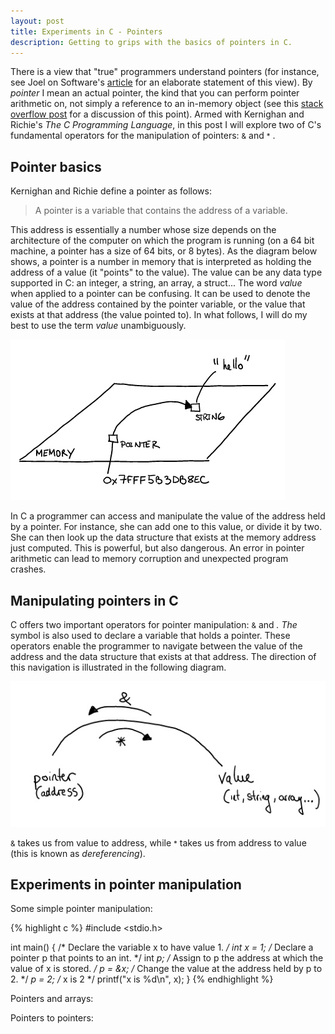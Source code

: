 ```yaml
---
layout: post
title: Experiments in C - Pointers
description: Getting to grips with the basics of pointers in C.
---
```

There is a view that "true" programmers understand pointers (for instance, see Joel on Software's [article](http://www.joelonsoftware.com/articles/theperilsofjavaschools.html) 
for an elaborate statement of this view).  By _pointer_ I mean an actual pointer, the kind that you can 
perform pointer arithmetic on, not simply a reference to an in-memory object (see this [stack overflow post](http://stackoverflow.com/questions/2629357/does-java-have-pointers) 
for a discussion of this point).  Armed with Kernighan and Richie's _The C Programming Language_, in this post I will
explore two of C's fundamental operators for the manipulation of pointers: <small>&</small> and <small>*</small> .

## Pointer basics

Kernighan and Richie define a pointer as follows:

> A pointer is a variable that contains the address of a variable.

This address is essentially a number whose size depends on the architecture of the computer on which the program 
is running (on a 64 bit machine, a pointer has a size of 64 bits, or 8 bytes).  As the diagram below shows, a pointer is
a number in memory that is interpreted as holding the address of a value (it "points" to the value).  The value can be any data type
supported in C: an integer, a string, an array, a struct... The word _value_ when applied to a pointer can be confusing.  It can be used to denote the value of 
the address contained by the pointer variable, or the value that exists at that address (the value pointed to).  In what follows, I will do my best to use the term
_value_ unambiguously. 

 <img src="/assets/images/pointers.png" class="img-responsive center-block" alt="Pointer illustration" /> 

In C a programmer can access and manipulate the value of the address held by a pointer. For instance, she can add one to this value, 
or divide it by two.  She can then look up the data structure that exists at the memory address just computed.  This is powerful, but also dangerous.  An error in pointer arithmetic can lead to memory corruption and 
unexpected program crashes.


## Manipulating pointers in C

C offers two important operators for pointer manipulation: <small>&</small> and <small>*</small>.  The <small>*</small>
symbol is also used to declare a variable that holds a pointer.  These operators enable the programmer
to navigate between the value of the address and the data structure that exists at that address.  The direction of this navigation
is illustrated in the following diagram.

<img src="/assets/images/pointer-operators.png" class="img-responsive center-block" alt="Pointer operators" />

<small>&</small> takes us from value to address, while <small>*</small> takes us from address to value (this is known
as _dereferencing_).

## Experiments in pointer manipulation

Some simple pointer manipulation:

{% highlight c %}
#include <stdio.h>

int main()
{
    /* Declare the variable x to have value 1. */
    int x = 1;
    /* Declare a pointer p that points to an int. */ 
    int *p; 
    /* Assign to p the address at which the value of x is stored. */
    p = &x;
    /* Change the value at the address held by p to 2. */
    *p = 2; 
    /* x is 2 */
    printf("x is %d\n", x); 
}
{% endhighlight %}

Pointers and arrays:

Pointers to pointers:

